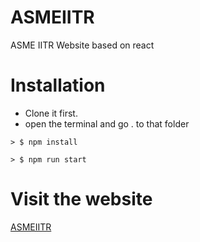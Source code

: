 # ASMEIITR
ASME IITR Website based on react
# Installation
* Clone it first.
* open the terminal and go . to that folder
```
> $ npm install
```
```
> $ npm run start
```
# Visit the website
[ASMEIITR](https://asmeiitr-5204c.firebaseapp.com/#)
